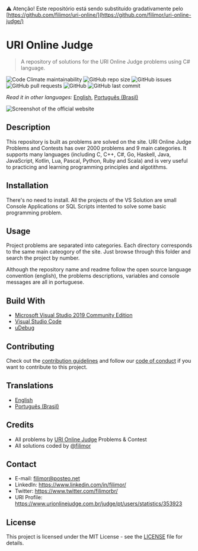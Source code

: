 :warning: Atenção! Este repositório está sendo substituído gradativamente pelo [https://github.com/filimor/uri-online/](https://github.com/filimor/uri-online-judge/)

# URI Online Judge

> A repository of solutions for the URI Online Judge problems using C# language.

![Code Climate maintainability](https://img.shields.io/codeclimate/maintainability/filimor/uri-online-judge)
![GitHub repo size](https://img.shields.io/github/repo-size/filimor/uri-online-judge)
![GitHub issues](https://img.shields.io/github/issues-raw/filimor/uri-online-judge)
![GitHub pull requests](https://img.shields.io/github/issues-pr-raw/filimor/uri-online-judge)
![GitHub](https://img.shields.io/github/license/filimor/uri-online-judge)
![GitHub last commit](https://img.shields.io/github/last-commit/filimor/uri-online-judge)

*Read it in other languages:* [English](https://github.com/filimor/uri-online-judge/blob/master/README.md), [Português (Brasil)](https://github.com/filimor/uri-online-judge/blob/master/README.pt-br.md)

![Screenshot of the official website](uri.gif "Screenshot")

## Description

This repository is built as problems are solved on the site. URI Online Judge Problems and Contests has over 2000 problems and 9 main categories. It supports many languages (including C, C++, C#, Go, Haskell, Java, JavaScript, Kotlin, Lua, Pascal, Python, Ruby and Scala) and is very useful to practicing and learning programming principles and algotithms.

## Installation

There's no need to install. All the projects of the VS Solution are small Console Applications or SQL Scripts intented to solve some basic programming problem.

## Usage

Project problems are separated into categories. Each directory corresponds to the same main cateogory of the site. Just browse through this folder and search the project by number.

Although the repository name and readme follow the open source language convention (english), the problems descriptions, variables and console messages are all in portuguese.

## Build With

- [Microsoft Visual Studio 2019 Community Edition](https://visualstudio.microsoft.com/vs/community/)
- [Visual Studio Code](https://code.visualstudio.com/)
- [uDebug](https://www.udebug.com/)

## Contributing

Check out the [contribution guidelines](https://github.com/filimor/uri-online-judge/blob/master/CONTRIBUTING.md) and follow our [code of conduct](https://github.com/filimor/uri-online-judge/blob/master/CODE_OF_CONDUCT.md) if you want to contribute to this project.

## Translations

* [English](https://github.com/filimor/uri-online-judge/blob/master/README.md)
* [Português (Brasil)](https://github.com/filimor/uri-online-judge/blob/master/README.pt-br.md)

## Credits

- All problems by [URI Online Judge](https://www.urionlinejudge.com.br) Problems & Contest
- All solutions coded by [@filimor](https://github.com/filimor)

## Contact

- E-mail: filimor@posteo.net
- LinkedIn: https://www.linkedin.com/in/filimor/
- Twitter: https://www.twitter.com/filimorbr/
- URI Profile: https://www.urionlinejudge.com.br/judge/pt/users/statistics/353923

## License

This project is licensed under the MIT License - see the [LICENSE](https://github.com/filimor/uri-online-judge/blob/master/LICENSE "MIT") file for details.
